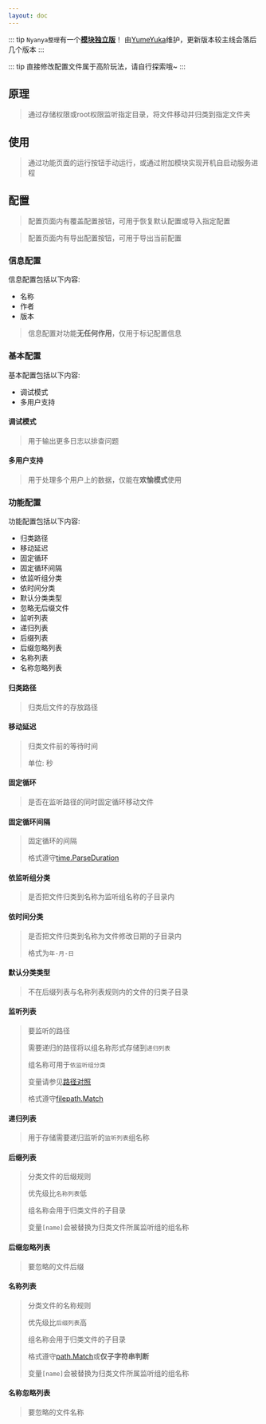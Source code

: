```yaml
---
layout: doc
---
```


::: tip `Nyanya整理`有一个[**模块独立版**](https://github.com/YumeYuka/SUU-Nyanya)！
由[YumeYuka](/About)维护，更新版本较主线会落后几个版本
:::

::: tip
直接修改配置文件属于高阶玩法，请自行探索哦~
:::

## 原理

> 通过存储权限或root权限监听指定目录，将文件移动并归类到指定文件夹

## 使用

> 通过功能页面的运行按钮手动运行，或通过附加模块实现开机自启动服务进程

## 配置

> 配置页面内有覆盖配置按钮，可用于恢复默认配置或导入指定配置

> 配置页面内有导出配置按钮，可用于导出当前配置

### 信息配置

信息配置包括以下内容:

- 名称
- 作者
- 版本

> 信息配置对功能**无任何作用**，仅用于标记配置信息

### 基本配置

基本配置包括以下内容:

- 调试模式
- 多用户支持

#### 调试模式

> 用于输出更多日志以排查问题

#### 多用户支持

> 用于处理多个用户上的数据，仅能在**欢愉模式**使用

### 功能配置

功能配置包括以下内容:

- 归类路径
- 移动延迟
- 固定循环
- 固定循环间隔
- 依监听组分类
- 依时间分类
- 默认分类类型
- 忽略无后缀文件
- 监听列表
- 递归列表
- 后缀列表
- 后缀忽略列表
- 名称列表
- 名称忽略列表

#### 归类路径

> 归类后文件的存放路径

#### 移动延迟

> 归类文件前的等待时间
>
> 单位: 秒

#### 固定循环

> 是否在监听路径的同时固定循环移动文件

#### 固定循环间隔

> 固定循环的间隔
>
> 格式遵守[time.ParseDuration](https://pkg.go.dev/time#ParseDuration)

#### 依监听组分类

> 是否把文件归类到名称为监听组名称的子目录内

#### 依时间分类

> 是否把文件归类到名称为文件修改日期的子目录内
>
> 格式为`年-月-日`

#### 默认分类类型

> 不在后缀列表与名称列表规则内的文件的归类子目录

#### 监听列表

> 要监听的路径
>
> 需要递归的路径将以组名称形式存储到`递归列表`
>
> 组名称可用于`依监听组分类`
>
> 变量请参见[路径对照](../../Appendix/Android/Path)
>
> 格式遵守[filepath.Match](https://pkg.go.dev/path/filepath#Match)

#### 递归列表

> 用于存储需要递归监听的`监听列表`组名称

#### 后缀列表

> 分类文件的后缀规则
>
> 优先级比`名称列表`低
>
> 组名称会用于归类文件的子目录
>
> 变量`[name]`会被替换为归类文件所属监听组的组名称

#### 后缀忽略列表

> 要忽略的文件后缀

#### 名称列表

> 分类文件的名称规则
>
> 优先级比`后缀列表`高
>
> 组名称会用于归类文件的子目录
>
> 格式遵守[path.Match](https://pkg.go.dev/path#Match)或**仅子字符串判断**
>
> 变量`[name]`会被替换为归类文件所属监听组的组名称

#### 名称忽略列表

> 要忽略的文件名称
